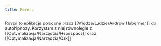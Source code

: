 ```yaml
---
title: Reveri
--- 
```

Reveri to aplikacja polecena przez [[Wiedza/Ludzie/Andrew Huberman]] do autohipnozy. Korzystam z niej równolegle z [[Optymalizacja/Narzędzia/Headspace]] oraz [[Optymalizacja/Narzędzia/Oak]]